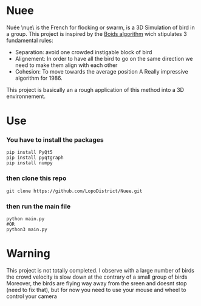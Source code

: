 # Nuee
Nuée \nɥe\ is the French for flocking or swarm, is a 3D Simulation of bird in a group.
This project is inspired by the [Boids algorithm](https://en.wikipedia.org/wiki/Boids) wich stipulates 3 fundamental rules:
-  Separation: avoid one crowded instigable block of bird
-  Alignement: In order to have all the bird to go on the same direction we need to make them align with each other
-  Cohesion: To move towards the average position
A Really impressive algorithm for 1986.

This project is basically an a rough application of this method into a 3D environnement.

# Use 

### You have to install the packages
```
pip install PyQt5
pip install pyqtgraph
pip install numpy
```

### then clone this repo
```
git clone https://github.com/LopoDistrict/Nuee.git
```

### then run the main file
```
python main.py
#OR
python3 main.py
```

# Warning
This project is not totally completed. I observe with a large number of birds the crowd velocity is slow down at the contrary of a small group of birds
Moreover, the birds are flying way away from the sreen and doesnt stop (need to fix that), but for now you need to use your mouse and wheel to control your camera
